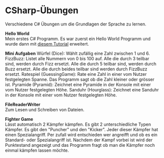 # CSharp-Übungen
Verschiedene C# Übungen um die Grundlagen der Sprache zu lernen.

**Hello World**  
Mein erstes C# Programm. Es war zuerst ein Hello World Programm und wurde dann mit [diesem Tutorial](https://learn.microsoft.com/en-us/dotnet/core/tutorials/with-visual-studio?pivots=dotnet-6-0) erweitert.

**Mini Aufgaben**
Würfel (Dice): Wählt zufällig eine Zahl zwischen 1 und 6.
FizzBuzz: Listet alle Nummern von 0 bis 100 auf. Alle die durch 3 teilbar sind, werden durch Fizz ersetzt. Alle die durch 5 teilbar sind, werden durch Buzz ersetzt. Alle die durch beides teilbar sind werden durch FizzBuzz ersetzt.
Ratespiel (GuessingGame): Rate eine Zahl in einer vom Nutzer festgelegten Spanne. Das Programm sagt ob die Zahl kleiner oder grösser ist.
Pyramide (Pyramid): Zeichnet eine Pyramide in der Konsole mit einer vom Nutzer festgelegten Höhe. 
Sanduhr (Hourglass): Zeichnet eine Sanduhr in der Konsole mit einer vom Nutzer festgelegten Höhe.

**FileReaderWriter**  
Zum Lesen und Schreiben von Dateien.

**Fighter Game**  
Lässt automatisch 2 Kämpfer kämpfen. Es gibt 2 unterschiedliche Typen Kämpfer. Es gibt den "Puncher" und den "Kicker". Jeder dieser Kämpfer hat einen Spezialangriff. Per zufall wird entschieden wer angreifft und ob es ein Standard- oder Spezialangriff ist. Nachdem der Kampf vorbei ist wird der Punktestand angezeigt und das Programm fragt ob man die Kämpfer noch einmal kämpfen lassen möchte.
